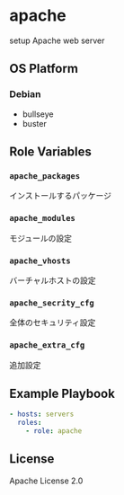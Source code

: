 apache
=================

setup Apache web server

OS Platform
-----------------

### Debian

- bullseye
- buster

Role Variables
--------------

### `apache_packages`

インストールするパッケージ

### `apache_modules`

モジュールの設定

### `apache_vhosts`

バーチャルホストの設定

### `apache_secrity_cfg`

全体のセキュリティ設定

### `apache_extra_cfg`

追加設定

Example Playbook
--------------

```yaml
- hosts: servers
  roles:
    - role: apache
```

License
--------------

Apache License 2.0
